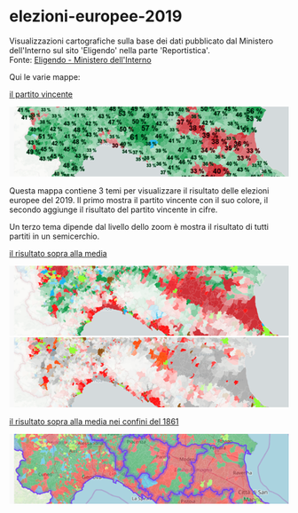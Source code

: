# elezioni-europee-2019

Visualizzazioni cartografiche sulla base dei dati pubblicato dal Ministero dell'Interno sul sito 'Eligendo' nella parte 'Reportistica'.<br>
 Fonte: <a href="https://elezioni.interno.gov.it/report" target="_blank">Eligendo - Ministero dell'Interno</a>

Qui le varie mappe:

[il partito vincente](javascript:ixmaps.loadExample('https://raw.githubusercontent.com/gjrichter/elezioni-europee-2019/master/projects/ixmaps_project_Europee_2019_partito_dominante_valutato_e_ciffre_chart_eligendo.json?id=123'))

<a href="javascript:ixmaps.loadExample('https://raw.githubusercontent.com/gjrichter/elezioni-europee-2019/master/projects/ixmaps_project_Europee_2019_partito_dominante_valutato_e_ciffre_chart_eligendo.json?id=123')" >
<img src="https://raw.githubusercontent.com/gjrichter/elezioni-europee-2019/master/projects/ixmaps_project_Europee_2019_partito_dominante_valutato_e_ciffre_chart_eligendo.png"></a>

Questa mappa contiene 3 temi per visualizzare il risultato delle elezioni europee del 2019. Il primo mostra il partito vincente con il suo colore, il secondo aggiunge il risultato del partito vincente in cifre.

Un terzo tema dipende dal livello dello zoom è mostra il risultato di tutti partiti in un semicerchio.



[il risultato sopra alla media](javascript:ixmaps.loadExample('https://raw.githubusercontent.com/gjrichter/elezioni-europee-2019/master/projects/ixmaps_project_Europee_2019_deviation_dopacity.json?id=123'))

<a href="javascript:ixmaps.loadExample('https://raw.githubusercontent.com/gjrichter/elezioni-europee-2019/master/projects/ixmaps_project_Europee_2019_deviation_dopacity.json?id=123')" >
<img src="https://raw.githubusercontent.com/gjrichter/elezioni-europee-2019/master/projects/ixmaps_project_Europee_2019_deviation_dopacity.png"></a>

<a href="javascript:ixmaps.loadExample('https://raw.githubusercontent.com/gjrichter/elezioni-europee-2019/master/projects/ixmaps_project_Europee_2019_deviation_dopacity_gray.json?id=123')" >
<img src="https://raw.githubusercontent.com/gjrichter/elezioni-europee-2019/master/projects/ixmaps_project_Europee_2019_deviation_dopacity_gray.png"></a>

[il risultato sopra alla media nei confini del 1861](javascript:ixmaps.loadExample('https://raw.githubusercontent.com/gjrichter/elezioni-europee-2019/master/projects/ixmaps_project_Europee_2019_deviation_1861.json?id=123'))

<a href="javascript:ixmaps.loadExample('https://raw.githubusercontent.com/gjrichter/elezioni-europee-2019/master/projects/ixmaps_project_Europee_2019_deviation_1861.json?id=123')" >
<img src="https://raw.githubusercontent.com/gjrichter/elezioni-europee-2019/master/projects/ixmaps_project_Europee_2019_deviation_1861.png"></a>

<br><br><br><br><br><br>


